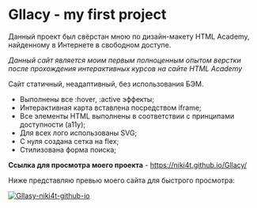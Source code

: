 # Gllacy - my first project
Данный проект был свёрстан мною по дизайн-макету HTML Academy, найденному в Интернете в свободном доступе.

*Данный сайт является моим первым полноценным опытом верстки после прохождения интерактивных курсов на сайте HTML Academy*

Сайт статичный, неадаптивный, без использования БЭМ.
 - Выполнены все :hover, :active эффекты;
 - Интерактивная карта вставлена посредством iframe;
 - Все элементы HTML выполнены в соответствии с принципами доступности (a11y);
 - Для всех лого использованы SVG;
 - С нуля создана сетка на flex;
 - Стилизована форма поиска;

**Ссылка для просмотра моего проекта** - https://niki4t.github.io/Gllacy/

Ниже представляю превью моего сайта для быстрого просмотра:

<a href="https://ibb.co/J5jdDXF"><img src="https://i.ibb.co/72tzs7N/Gllasy-niki4t-github-io.png" alt="Gllasy-niki4t-github-io" border="0"></a>
